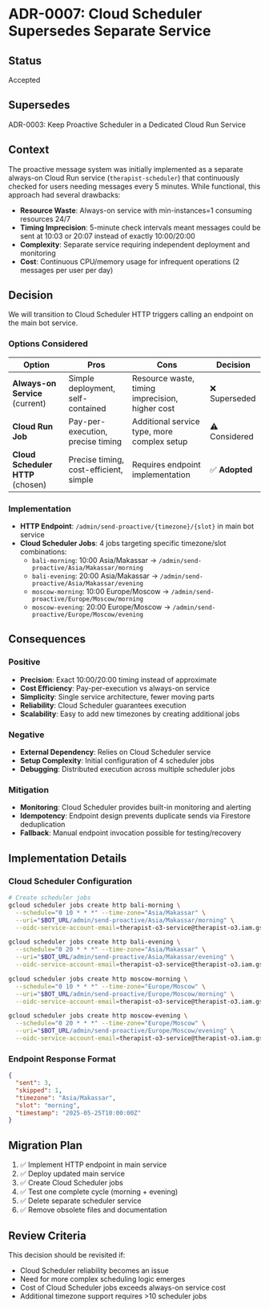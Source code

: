 # ADR-0007: Cloud Scheduler Supersedes Separate Service

## Status
Accepted

## Supersedes
ADR-0003: Keep Proactive Scheduler in a Dedicated Cloud Run Service

## Context
The proactive message system was initially implemented as a separate always-on Cloud Run service (`therapist-scheduler`) that continuously checked for users needing messages every 5 minutes. While functional, this approach had several drawbacks:

- **Resource Waste**: Always-on service with min-instances=1 consuming resources 24/7
- **Timing Imprecision**: 5-minute check intervals meant messages could be sent at 10:03 or 20:07 instead of exactly 10:00/20:00
- **Complexity**: Separate service requiring independent deployment and monitoring
- **Cost**: Continuous CPU/memory usage for infrequent operations (2 messages per user per day)

## Decision
We will transition to Cloud Scheduler HTTP triggers calling an endpoint on the main bot service.

### Options Considered

| Option | Pros | Cons | Decision |
|--------|------|------|----------|
| **Always-on Service** (current) | Simple deployment, self-contained | Resource waste, timing imprecision, higher cost | ❌ Superseded |
| **Cloud Run Job** | Pay-per-execution, precise timing | Additional service type, more complex setup | ⚠️ Considered |
| **Cloud Scheduler HTTP** (chosen) | Precise timing, cost-efficient, simple | Requires endpoint implementation | ✅ **Adopted** |

### Implementation
- **HTTP Endpoint**: `/admin/send-proactive/{timezone}/{slot}` in main bot service
- **Cloud Scheduler Jobs**: 4 jobs targeting specific timezone/slot combinations:
  - `bali-morning`: 10:00 Asia/Makassar → `/admin/send-proactive/Asia/Makassar/morning`
  - `bali-evening`: 20:00 Asia/Makassar → `/admin/send-proactive/Asia/Makassar/evening`
  - `moscow-morning`: 10:00 Europe/Moscow → `/admin/send-proactive/Europe/Moscow/morning`
  - `moscow-evening`: 20:00 Europe/Moscow → `/admin/send-proactive/Europe/Moscow/evening`

## Consequences

### Positive
- **Precision**: Exact 10:00/20:00 timing instead of approximate
- **Cost Efficiency**: Pay-per-execution vs always-on service
- **Simplicity**: Single service architecture, fewer moving parts
- **Reliability**: Cloud Scheduler guarantees execution
- **Scalability**: Easy to add new timezones by creating additional jobs

### Negative
- **External Dependency**: Relies on Cloud Scheduler service
- **Setup Complexity**: Initial configuration of 4 scheduler jobs
- **Debugging**: Distributed execution across multiple scheduler jobs

### Mitigation
- **Monitoring**: Cloud Scheduler provides built-in monitoring and alerting
- **Idempotency**: Endpoint design prevents duplicate sends via Firestore deduplication
- **Fallback**: Manual endpoint invocation possible for testing/recovery

## Implementation Details

### Cloud Scheduler Configuration
```bash
# Create scheduler jobs
gcloud scheduler jobs create http bali-morning \
  --schedule="0 10 * * *" --time-zone="Asia/Makassar" \
  --uri="$BOT_URL/admin/send-proactive/Asia/Makassar/morning" \
  --oidc-service-account-email=therapist-o3-service@therapist-o3.iam.gserviceaccount.com

gcloud scheduler jobs create http bali-evening \
  --schedule="0 20 * * *" --time-zone="Asia/Makassar" \
  --uri="$BOT_URL/admin/send-proactive/Asia/Makassar/evening" \
  --oidc-service-account-email=therapist-o3-service@therapist-o3.iam.gserviceaccount.com

gcloud scheduler jobs create http moscow-morning \
  --schedule="0 10 * * *" --time-zone="Europe/Moscow" \
  --uri="$BOT_URL/admin/send-proactive/Europe/Moscow/morning" \
  --oidc-service-account-email=therapist-o3-service@therapist-o3.iam.gserviceaccount.com

gcloud scheduler jobs create http moscow-evening \
  --schedule="0 20 * * *" --time-zone="Europe/Moscow" \
  --uri="$BOT_URL/admin/send-proactive/Europe/Moscow/evening" \
  --oidc-service-account-email=therapist-o3-service@therapist-o3.iam.gserviceaccount.com
```

### Endpoint Response Format
```json
{
  "sent": 3,
  "skipped": 1,
  "timezone": "Asia/Makassar",
  "slot": "morning",
  "timestamp": "2025-05-25T10:00:00Z"
}
```

## Migration Plan
1. ✅ Implement HTTP endpoint in main service
2. ✅ Deploy updated main service
3. ✅ Create Cloud Scheduler jobs
4. ✅ Test one complete cycle (morning + evening)
5. ✅ Delete separate scheduler service
6. ✅ Remove obsolete files and documentation

## Review Criteria
This decision should be revisited if:
- Cloud Scheduler reliability becomes an issue
- Need for more complex scheduling logic emerges
- Cost of Cloud Scheduler jobs exceeds always-on service cost
- Additional timezone support requires >10 scheduler jobs 